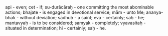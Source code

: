 api - even; cet - if; su-durācāraḥ - one committing the most abominable actions; bhajate - is engaged in devotional service; mām - unto Me; ananya-bhāk - without deviation; sādhuḥ - a saint; eva - certainly; saḥ - he; mantavyaḥ - is to be considered; samyak - completely; vyavasitaḥ - situated in determination; hi - certainly; saḥ - he.